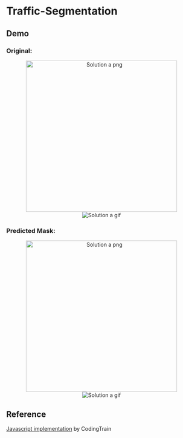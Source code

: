 # Traffic-Segmentation
## Demo
### Original:
<p align="center" width="100%">
  <img alt="Solution a png" src="demo/XORa.png" height="400px"> 
  <img alt="Solution a gif" src="demo/Segment_original.gif">
</p>


### Predicted Mask:
<p align="center" width="100%">
  <img alt="Solution a png" src="demo/XORb.png" height="400"> 
 <img alt="Solution a gif" src="demo/Segment_out.gif">
</p>

## Reference
[Javascript implementation](https://www.youtube.com/watch?v=188B6k_F9jU&list=PLRqwX-V7Uu6aCibgK1PTWWu9by6XFdCfh&index=19&ab_channel=TheCodingTrain) by CodingTrain
